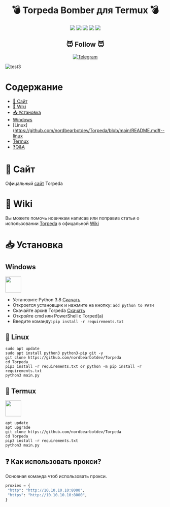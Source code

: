 <h1 align="center">💣 Torpeda Bomber для Termux 💣 </h1> 
<div align="center">
<img src="https://img.shields.io/badge/Made%20with-Python-1f425f.svg"> <img src="https://svgshare.com/i/ZhY.svg"> <img src="https://img.shields.io/github/forks/nordbearbotdev/Torpeda?style=social&label=Fork&maxAge=2592000"> <img src="https://img.shields.io/github/stars/nordbearbotdev/Torpeda?style=social&label=Star&maxAge=2592000"> <img src="https://img.shields.io/badge/PRs-welcome-brightgreen.svg?style=flat-square"> 
</div>
<h2 align="center">😈 Follow 😈 </h2>
<p align="center">
<a href="https://t.me/HackSploiitt"><img title="Telegram" src="https://img.shields.io/badge/Telegram-blue?style=for-the-badge&logo=Telegram"></a>
</p>

![test3](https://user-images.githubusercontent.com/85753549/152636631-18d2dc9a-fda8-4558-a190-a57fbb69750e.png)

# Содержание

* [📒 Сайт](https://github.com/nordbearbotdev/Torpeda/blob/main/README.md#%D1%81%D0%B0%D0%B9%D1%82)
* [📌 Wiki](https://github.com/nordbearbotdev/Torpeda/blob/main/README.md#wiki)
* [📥 Установка]()
* [Windows](https://github.com/nordbearbotdev/Torpeda/blob/main/README.md#windows)
* [Linux](https://github.com/nordbearbotdev/Torpeda/blob/main/README.md#--linux
* [Termux](https://github.com/nordbearbotdev/Torpeda#--termux)
* [❓Q&A](https://github.com/nordbearbotdev/Torpeda/blob/main/README.md#-как-использовать-прокси)

# 📒 Сайт
Офицальный [сайт](nordbearbotdev.github.io/torpeda/) Torpeda

# 📌 Wiki
Вы можете помочь новичкам написав или поправив статьи о использовании [Torpeda](https://github.com/nordbearbotdev/Torpeda) в офицальной [Wiki](https://github.com/nordbearbotdev/Torpeda/wiki)

# 📥 Установка

<h2>Windows</h2> <img src="https://cdn.iconscout.com/icon/free/png-256/windows-221-1175066.png" width="50" height="50">  

  - Установите Python 3.8 [Скачать](https://www.python.org/downloads/release/python-38)
  - Откроется установщик и нажмите на кнопку: `add python to PATH`
  - Скачайте архив Torpeda <a href="https://github.com/nordbearbotdev/Torpeda/archive/refs/heads/main.zip" target="blank">Скачать</a>
  - Откройте cmd или PowerShell с Torped(a)
  - Введите команду: `pip install -r requirements.txt`  

<h2> 🐧 Linux</h2>

```
sudo apt update
sudo apt install python3 python3-pip git -y
git clone https://github.com/nordbearbotdev/Torpeda
cd Torpeda
pip3 install -r requirements.txt or python -m pip install -r requirements.txt
python3 main.py
```

<h2> 🐧 Termux</h2><img src="https://brandslogos.com/wp-content/uploads/images/large/terminal-logo.png" width="50" height="50">  

```
apt update
apt upgrade
git clone https://github.com/nordbearbotdev/Torpeda
cd Torpeda
pip3 install -r requirements.txt
python3 main.py
```

## ❓ Как использовать прокси?
Основная команда чтоб использовать прокси.

```python
proxies = {
 "http": "http://10.10.10.10:8000",
 "https": "http://10.10.10.10:8000",
}
```
